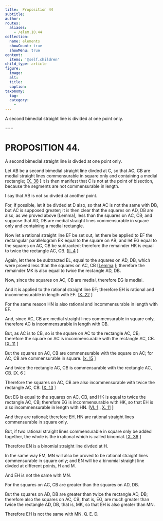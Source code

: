 ```yaml
---
title:  Proposition 44
subtitle: 
author:
routes:
  aliases:
    - /elem.10.44
collection:
  name: elements
  showCount: true
  showMenu: true
content:
  items: '@self.children'
child_type: article
figure:
  image:
  alt:
  title:
  caption:
taxonomy:
  tag:
  category:
    - 
---
```


<p><hi rend="ital">A second bimedial straight line is divided at one point only</hi>. </p>

===

<h1>PROPOSITION 44.</h1>
<p><span class="ital">A second bimedial straight line is divded at one point only</span>. </p>

<p>Let <span class="ital">AB</span> be a second bimedial straight line divded at <span class="ital">C</span>, so that <span class="ital">AC</span>, <span class="ital">CB</span> are medial straight lines commensurable in square only and containing a medial rectangle; [<a href="/elem.10.38">X. 38</a>
] it is then manifest that <span class="ital">C</span> is not at the point of bisection, because the segments are not commensurable in length. </p>

<p>I say that <span class="ital">AB</span> is not so divded at another point. 
      </p>

<p>For, if possible, let it be divded at <span class="ital">D</span> also, so that <span class="ital">AC</span> is not the same with <span class="ital">DB</span>, but <span class="ital">AC</span> is supposed greater; it is then clear that the squares on <span class="ital">AD</span>, <span class="ital">DB</span> are also, as we proved above [Lemma], less than the squares on <span class="ital">AC</span>, <span class="ital">CB</span>; and suppose that <span class="ital">AD</span>, <span class="ital">DB</span> are medial straight lines commensurable in square only and containing a medial rectangle. </p>

<p>Now let a rational straight line <span class="ital">EF</span> be set out, let there be applied to <span class="ital">EF</span> the rectangular parallelogram <span class="ital">EK</span> equal to the square on <span class="ital">AB</span>, and let <span class="ital">EG</span> equal to the squares on <span class="ital">AC</span>, <span class="ital">CB</span> be subtracted; therefore the remainder <span class="ital">HK</span> is equal to twice the rectangle <span class="ital">AC</span>, <span class="ital">CB</span>. [<a href="/elem.2.4">II. 4</a>
] </p>

<p>Again, let there be subtracted <span class="ital">EL</span>, equal to the squares on <span class="ital">AD</span>, <span class="ital">DB</span>, which were proved less than the squares on <span class="ital">AC</span>, <span class="ital">CB</span> [<a href="/elem.10.41.l.1">Lemma</a>
]; <pb n="96"/>therefore the remainder <span class="ital">MK</span> is also equal to twice the rectangle <span class="ital">AD</span>, <span class="ital">DB</span>. </p>

<p>Now, since the squares on <span class="ital">AC</span>, <span class="ital">CB</span> are medial, therefore <span class="ital">EG</span> is medial. </p>

<p>And it is applied to the rational straight line <span class="ital">EF</span>; therefore <span class="ital">EH</span> is rational and incommensurable in length with <span class="ital">EF</span>. [<a href="/elem.10.22">X. 22</a>
] </p>

<p>For the same reason <span class="ital">HN</span> is also rational and incommensurable in length with <span class="ital">EF</span>. </p>

<p>And, since <span class="ital">AC</span>, <span class="ital">CB</span> are medial straight lines commensurable in square only, therefore <span class="ital">AC</span> is incommensurable in length with <span class="ital">CB</span>. </p>

<p>But, as <span class="ital">AC</span> is to <span class="ital">CB</span>, so is the square on <span class="ital">AC</span> to the rectangle <span class="ital">AC</span>, <span class="ital">CB</span>; therefore the square on <span class="ital">AC</span> is incommensurable with the rectangle <span class="ital">AC</span>, <span class="ital">CB</span>. [<a href="/elem.10.11">X. 11</a>
] </p>

<p>But the squares on <span class="ital">AC</span>, <span class="ital">CB</span> are commensurable with the square on <span class="ital">AC</span>; for <span class="ital">AC</span>, <span class="ital">CB</span> are commensurable in square. [<a href="/elem.10.15">x. 15</a>
] </p>

<p>And twice the rectangle <span class="ital">AC</span>, <span class="ital">CB</span> is commensurable with the rectangle <span class="ital">AC</span>, <span class="ital">CB</span>. [<a href="/elem.10.6">X. 6</a>
] </p>

<p>Therefore the squares on <span class="ital">AC</span>, <span class="ital">CB</span> are also incommensurable with twice the rectangle <span class="ital">AC</span>, <span class="ital">CB</span>. [<a href="/elem.10.13">X. 13</a>
] </p>

<p>But <span class="ital">EG</span> is equal to the squares on <span class="ital">AC</span>, <span class="ital">CB</span>, and <span class="ital">HK</span> is equal to twice the rectangle <span class="ital">AC</span>, <span class="ital">CB</span>; therefore <span class="ital">EG</span> is incommensurable with <span class="ital">HK</span>, so that <span class="ital">EH</span> is also incommensurable in length with <span class="ital">HN</span>. [<a href="/elem.6.1">VI. 1</a>
, <a href="/elem.10.11">X. 11</a>
] </p>

<p>And they are rational; therefore <span class="ital">EH</span>, <span class="ital">HN</span> are rational straight lines commensurable in square only. </p>

<p>But, if two rational straight lines commensurable in square only be added together, the whole is the irrational which is called binomial. [<a href="/elem.10.36">X. 36</a>
] </p>

<p>Therefore <span class="ital">EN</span> is a binomial straight line divded at <span class="ital">H</span>. </p>

<p>In the same way <span class="ital">EM</span>, <span class="ital">MN</span> will also be proved to be rational straight lines commensurable in square only; and <span class="ital">EN</span> will be a binomial straight line divded at different points, <span class="ital">H</span> and <span class="ital">M</span>. <pb n="97"/></p>

<p>And <span class="ital">EH</span> is not the same with <span class="ital">MN</span>. </p>

<p>For the squares on <span class="ital">AC</span>, <span class="ital">CB</span> are greater than the squares on <span class="ital">AD</span>, <span class="ital">DB</span>. </p>

<p>But the squares on <span class="ital">AD</span>, <span class="ital">DB</span> are greater than twice the rectangle <span class="ital">AD</span>, <span class="ital">DB</span>; therefore also the squares on <span class="ital">AC</span>, <span class="ital">CB</span>, that is, <span class="ital">EG</span>, are much greater than twice the rectangle <span class="ital">AD</span>, <span class="ital">DB</span>, that is, <span class="ital">MK</span>, so that <span class="ital">EH</span> is also greater than <span class="ital">MN</span>. </p>

<p>Therefore <span class="ital">EH</span> is not the same with <span class="ital">MN</span>. Q. E. D.</p>

